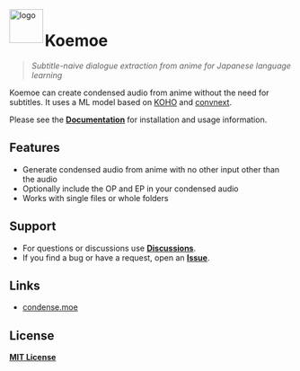 
<img align="left" width="60" height="60" src="https://condense.moe/images/logo.png" alt="logo">

# Koemoe


> *Subtitle-naive dialogue extraction from anime for Japanese language learning*

Koemoe can create condensed audio from anime without the need for subtitles. It uses a ML model based on [KOHO](https://arxiv.org/abs/2109.00962) and [convnext](https://arxiv.org/abs/2201.03545). 

Please see the **[Documentation](https://condense.moe/)** for installation and usage information.

## Features

- Generate condensed audio from anime with no other input other than the audio
- Optionally include the OP and EP in your condensed audio
- Works with single files or whole folders

## Support

-   For questions or discussions use **[Discussions](https://github.com/mcgrizzz/Koemoe/discussions)**.
-   If you find a bug or have a request, open an **[Issue](https://github.com/mcgrizzz/Koemoe/issues)**.

## Links

- [condense.moe](https://condense.moe/)

## License

**[MIT License](LICENSE)**
